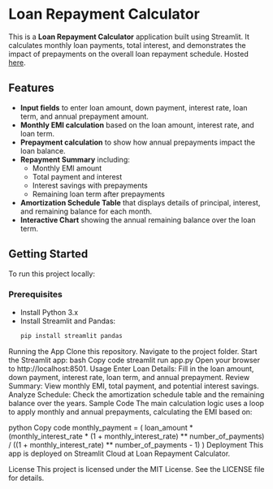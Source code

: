 # Loan Repayment Calculator

This is a **Loan Repayment Calculator** application built using Streamlit. It calculates monthly loan payments, total interest, and demonstrates the impact of prepayments on the overall loan repayment schedule. Hosted [here](https://loan-calculator-bigepicgames1.streamlit.app/).

## Features

- **Input fields** to enter loan amount, down payment, interest rate, loan term, and annual prepayment amount.
- **Monthly EMI calculation** based on the loan amount, interest rate, and loan term.
- **Prepayment calculation** to show how annual prepayments impact the loan balance.
- **Repayment Summary** including:
  - Monthly EMI amount
  - Total payment and interest
  - Interest savings with prepayments
  - Remaining loan term after prepayments
- **Amortization Schedule Table** that displays details of principal, interest, and remaining balance for each month.
- **Interactive Chart** showing the annual remaining balance over the loan term.

## Getting Started

To run this project locally:

### Prerequisites
- Install Python 3.x
- Install Streamlit and Pandas:
  ```bash
  pip install streamlit pandas
Running the App
Clone this repository.
Navigate to the project folder.
Start the Streamlit app:
bash
Copy code
streamlit run app.py
Open your browser to http://localhost:8501.
Usage
Enter Loan Details: Fill in the loan amount, down payment, interest rate, loan term, and annual prepayment.
Review Summary: View monthly EMI, total payment, and potential interest savings.
Analyze Schedule: Check the amortization schedule table and the remaining balance over the years.
Sample Code
The main calculation logic uses a loop to apply monthly and annual prepayments, calculating the EMI based on:

python
Copy code
monthly_payment = (
    loan_amount * (monthly_interest_rate * (1 + monthly_interest_rate) ** number_of_payments)
    / ((1 + monthly_interest_rate) ** number_of_payments - 1)
)
Deployment
This app is deployed on Streamlit Cloud at Loan Repayment Calculator.

License
This project is licensed under the MIT License. See the LICENSE file for details.
